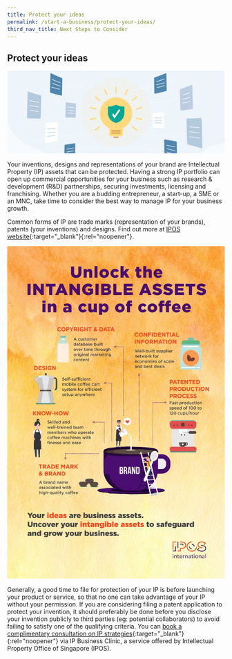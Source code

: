 ```yaml
---
title: Protect your ideas
permalink: /start-a-business/protect-your-ideas/
third_nav_title: Next Steps to Consider
---
```


## Protect your ideas

![Protect your ideas](/images/start/StartSJ_StartSJ_TrademarksIP.jpg)

Your inventions, designs and representations of your brand are Intellectual Property (IP) assets that can be protected. Having a strong IP portfolio can open up commercial opportunities for your business such as research & development (R&D) partnerships, securing investments, licensing and franchising. Whether you are a budding entrepreneur, a start-up, a SME or an MNC, take time to consider the best way to manage IP for your business growth.

Common forms of IP are trade marks (representation of your brands), patents (your inventions) and designs. Find out more at [IPOS website](https://www.ipos.gov.sg/about-ip){:target="\_blank"}{:rel="noopener"}.

![IPs](/images/start/protect_your_ideas.jpg)

Generally, a good time to file for protection of your IP is before launching your product or service, so that no one can take advantage of your IP without your permission. If you are considering filing a patent application to protect your invention, it should preferably be done before you disclose your invention publicly to third parties (eg: potential collaborators) to avoid failing to satisfy one of the qualifying criteria. You can [book a complimentary consultation on IP strategies](https://www.ipos.gov.sg/eservices/ip-clinics){:target="\_blank"}{:rel="noopener"} via IP Business Clinic, a service offered by Intellectual Property Office of Singapore (IPOS).
